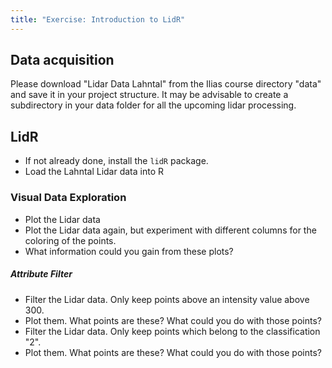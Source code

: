 ```yaml
---
title: "Exercise: Introduction to LidR"
---
```


## Data acquisition

Please download "Lidar Data Lahntal" from the Ilias course directory "data" and save it in your project structure.
It may be advisable to create a subdirectory in your data folder for all the upcoming lidar processing.

## LidR

* If not already done, install the `lidR` package.
* Load the Lahntal Lidar data into R

### Visual Data Exploration

* Plot the Lidar data
* Plot the Lidar data again, but experiment with different columns for the coloring of the points.
* What information could you gain from these plots?

##### Attribute Filter

* Filter the Lidar data. Only keep points above an intensity value above 300.
* Plot them. What points are these? What could you do with those points?
* Filter the Lidar data. Only keep points which belong to the classification "2".
* Plot them. What points are these? What could you do with those points?










